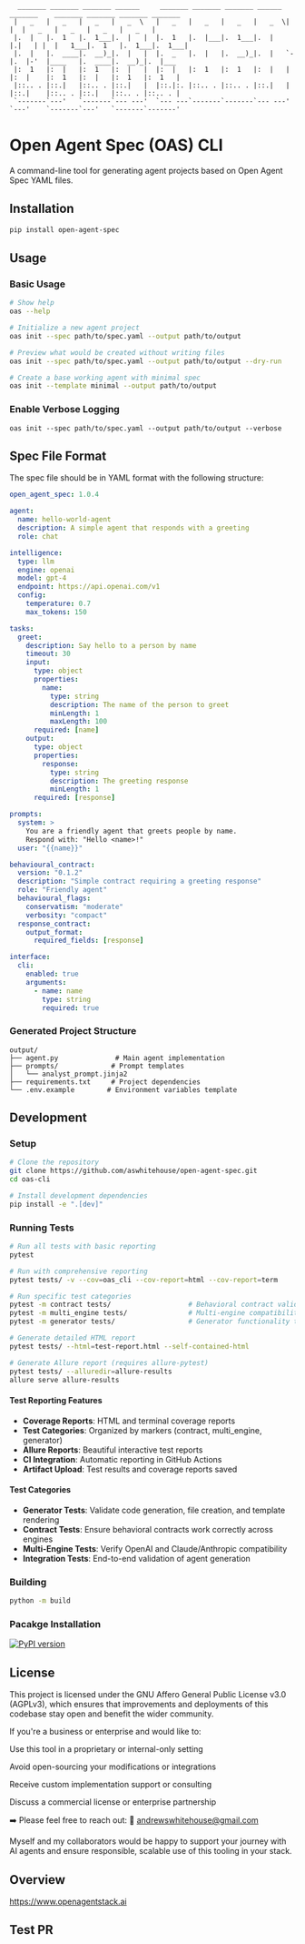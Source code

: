 ```
  _______ _______ _______ ______     _______ _______ _______ ______  _______    _______ _______ _______ _______
 |   _   |   _   |   _   |   _  \   |   _   |   _   |   _   |   _  \|       |  |   _   |   _   |   _   |   _   |
 |.  |   |.  1   |.  1___|.  |   |  |.  1   |.  |___|.  1___|.  |   |.|   | |  |   1___|.  1   |.  1___|.  1___|
 |.  |   |.  ____|.  __)_|.  |   |  |.  _   |.  |   |.  __)_|.  |   `-|.  |-'  |____   |.  ____|.  __)_|.  |___
 |:  1   |:  |   |:  1   |:  |   |  |:  |   |:  1   |:  1   |:  |   | |:  |    |:  1   |:  |   |:  1   |:  1   |
 |::.. . |::.|   |::.. . |::.|   |  |::.|:. |::.. . |::.. . |::.|   | |::.|    |::.. . |::.|   |::.. . |::.. . |
 `-------`---'   `-------`--- ---'  `--- ---`-------`-------`--- ---' `---'    `-------`---'   `-------`-------'
```

# Open Agent Spec (OAS) CLI

A command-line tool for generating agent projects based on Open Agent Spec YAML files.

## Installation

```bash
pip install open-agent-spec
```

## Usage

### Basic Usage
```bash
# Show help
oas --help

# Initialize a new agent project
oas init --spec path/to/spec.yaml --output path/to/output

# Preview what would be created without writing files
oas init --spec path/to/spec.yaml --output path/to/output --dry-run

# Create a base working agent with minimal spec
oas init --template minimal --output path/to/output
```

### Enable Verbose Logging
```
oas init --spec path/to/spec.yaml --output path/to/output --verbose
```

## Spec File Format
The spec file should be in YAML format with the following structure:

```yaml
open_agent_spec: 1.0.4

agent:
  name: hello-world-agent
  description: A simple agent that responds with a greeting
  role: chat

intelligence:
  type: llm
  engine: openai
  model: gpt-4
  endpoint: https://api.openai.com/v1
  config:
    temperature: 0.7
    max_tokens: 150

tasks:
  greet:
    description: Say hello to a person by name
    timeout: 30
    input:
      type: object
      properties:
        name:
          type: string
          description: The name of the person to greet
          minLength: 1
          maxLength: 100
      required: [name]
    output:
      type: object
      properties:
        response:
          type: string
          description: The greeting response
          minLength: 1
      required: [response]

prompts:
  system: >
    You are a friendly agent that greets people by name.
    Respond with: "Hello <name>!"
  user: "{{name}}"

behavioural_contract:
  version: "0.1.2"
  description: "Simple contract requiring a greeting response"
  role: "Friendly agent"
  behavioural_flags:
    conservatism: "moderate"
    verbosity: "compact"
  response_contract:
    output_format:
      required_fields: [response]

interface:
  cli:
    enabled: true
    arguments:
      - name: name
        type: string
        required: true
```

### Generated Project Structure
```
output/
├── agent.py              # Main agent implementation
├── prompts/             # Prompt templates
│   └── analyst_prompt.jinja2
├── requirements.txt     # Project dependencies
└── .env.example        # Environment variables template
```

## Development

### Setup
```bash
# Clone the repository
git clone https://github.com/aswhitehouse/open-agent-spec.git
cd oas-cli

# Install development dependencies
pip install -e ".[dev]"
```

### Running Tests
```bash
# Run all tests with basic reporting
pytest

# Run with comprehensive reporting
pytest tests/ -v --cov=oas_cli --cov-report=html --cov-report=term

# Run specific test categories
pytest -m contract tests/                   # Behavioral contract validation
pytest -m multi_engine tests/               # Multi-engine compatibility  
pytest -m generator tests/                  # Generator functionality tests

# Generate detailed HTML report
pytest tests/ --html=test-report.html --self-contained-html

# Generate Allure report (requires allure-pytest)
pytest tests/ --alluredir=allure-results
allure serve allure-results
```

#### Test Reporting Features
- **Coverage Reports**: HTML and terminal coverage reports
- **Test Categories**: Organized by markers (contract, multi_engine, generator)
- **Allure Reports**: Beautiful interactive test reports
- **CI Integration**: Automatic reporting in GitHub Actions
- **Artifact Upload**: Test results and coverage reports saved

#### Test Categories

- **Generator Tests**: Validate code generation, file creation, and template rendering
- **Contract Tests**: Ensure behavioral contracts work correctly across engines
- **Multi-Engine Tests**: Verify OpenAI and Claude/Anthropic compatibility
- **Integration Tests**: End-to-end validation of agent generation

### Building
```bash
python -m build
```

### Pacakge Installation
[![PyPI version](https://img.shields.io/pypi/v/open-agent-spec)](https://pypi.org/project/open-agent-spec/)

## License

This project is licensed under the GNU Affero General Public License v3.0 (AGPLv3), which ensures that improvements and deployments of this codebase stay open and benefit the wider community.

If you're a business or enterprise and would like to:

Use this tool in a proprietary or internal-only setting

Avoid open-sourcing your modifications or integrations

Receive custom implementation support or consulting

Discuss a commercial license or enterprise partnership

➡️ Please feel free to reach out:
📧 andrewswhitehouse@gmail.com

Myself and my collaborators would be happy to support your journey with AI agents and ensure responsible, scalable use of this tooling in your stack.

## Overview
https://www.openagentstack.ai

## Test PR
